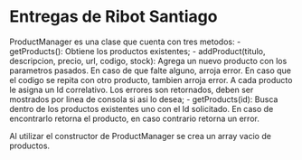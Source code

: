 # Entregas de Ribot Santiago

ProductManager es una clase que cuenta con tres metodos:
    - getProducts(): Obtiene los productos existentes;
    - addProduct(titulo, descripcion, precio, url, codigo, stock): Agrega un nuevo producto con los parametros pasados. En caso de que falte alguno, arroja error. En caso que el codigo se repita con otro producto, tambien arroja error. A cada producto le asigna un Id correlativo. Los errores son retornados, deben ser mostrados por linea de consola si asi lo desea;
    - getProducts(id): Busca dentro de los productos existentes uno con el Id solicitado. En caso de encontrarlo retorna el producto, en caso contrario retorna un error.

Al utilizar el constructor de ProductManager se crea un array vacio de productos.